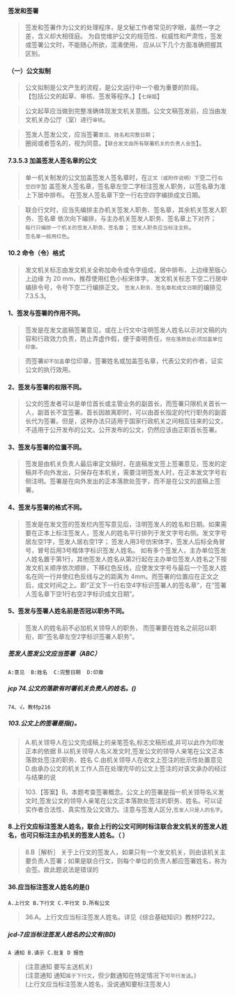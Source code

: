 #### 签发和签署
>   签发和签署作为公文的处理程序，是文秘工作者常见的字眼，虽然一字之差，含义却大相径庭。
    为自觉维护公文的规范性、权威性和严肃性，签发或签署公文时，不能随心所欲，混淆使用，
    应从以下几个方面准确把握其区别。

#### （一）公文拟制
>   公文拟制是公文产生的流程，是公文运行中一个极为重要的阶段。       
    【包括公文的起草、审核、签发等程序。】【`七婶姐`】
    
>   公文起草应当做到完整准确体现发文机关意图。公文文稿签发前，应当由发文机关办公厅（室）进行`审核`。  

>   签发人签发公文，应当签署`意见、姓名和完整日期`；  
    圈阅或者签名的，视为同意。【`联合发文由所有联署机关的负责人会签`】。 

#### 7.3.5.3 加盖签发人签名章的公文
>   单一机关制发的公文加盖签发人签名章时，在`正文（或附件说明）下`空二行`右空四字`加
盖签发人签名章，签名章左空二字标注签发人职务，以签名章为准上下居中排布。
在签发人签名章下空一行右空四字编排成文日期。

>   联合行文时，应当先编排主办机关签发人职务、签名章，其余机关签发人职务、签名章
依次向下编排，与主办机关签发人职务、签名章上下对齐；    
`每行只编排一个机关的签发人职务、签名章`； 
`签发人职务应当标注全称`。    
`签名章一般用红色`。    


#### 10.2 命令（令）格式
>   发文机关标志由发文机关全称加命令或令字组成，居中排布，上边缘至版心上边缘
为 20 mm，推荐使用红色小标宋体字。
发文机关标志下空二行居中编排令号，令号下空二行编排正文。
`签发人职务、签名章和成文日期`的编排见 7.3.5.3。


#### 1、签发与签署的作用不同。
>   签发是在发文底稿签署意见，或在上行文中注明签发人姓名以示对文稿的内容和行政效力负责，防止弄虚作假，便于查明责任，`但在落款处必须加盖单位印章。`

>   而签署`却不加盖`单位印章，签署姓名或加盖签名章，代表公文的作者，证实公文的执行效用。
    
#### 2、签发与签署的权限不同。
>   公文的签发者可以是单位首长或主管业务的副首长，而签署只限机关首长一人，副首长不宜签署。首长因故离职时，可以由首长指定的代行职务的副首长代为签署。但是，这种办法只适用于国家行政机关之间相互往来的公文，不适用于公开发布的公文。公开发布的公文，仍然应该由正职首长签署。
    
#### 3、签发与签署的位置不同。
>   签发是由机关负责人最后审定文稿时，在底稿发文签上签署意见，签发的定稿并不向外发出，只保存在本机关，需要注明签发人时，在正本发文字号右侧注明。签署是在向外发出的正本落款处签字，而不是在公文的底稿上签署。
    
#### 4、签发与签署的格式不同。
>   签发是在发文签的签发栏内签写意见后，注明签发人的姓名和日期。如果需要在正本上标注签发人，签发人的姓名平行排列于发文字号右侧。发文字号居左空1字，签发人居右空1字；
签发人用3号仿宋体字，签发人后标全角冒号，冒号后用3号楷体字标识签发人姓名。
如有多个签发人，主办单位签发人姓名置于第1行，其他签发人姓名从第2行起在主办单位签发人姓名之下按发文机关顺序依次顺排，下移红色反线，应使发文字号与最后一个签发人姓名在同一行并使红色反线与之的距离为 4mm。而签署的位置应在正文之后，成文时间之上。即“正文下一行右空4字标识签署人的签名章”，在“签署人签名章下空1行右空2字标识成文日期”。
    
#### 5、签发与签署人姓名前是否冠以职务不同。
>   签发人的姓名前不必加机关领导人的职务，
而签署要在姓名之前冠以职衔，即“签名章左空2字标识签署人职务”。

##### 签发人签发公文应当签署（ABC）
    A:意见  B:姓名  C:完整日期  D:印章

##### jcp 74.公文的落款有时署机关负责人的姓名。()
    74、√。教材p216    
    
##### 103.公文上的签署是指()。
>   A.机关领导人在公文完成稿上的亲笔签名,标志文稿形成,并可以此作为印发正本的依据
    B.以机关领导人名义发文时,签发公文的领导人亲笔在公文正本落款处签注的职务、姓名
    C.由机关领导人在收文上签注的批示性处置意见
    D.由承办公文的机关工作人员在处理完毕的公文上签注的对该文承办的经过与结果的说
    
>   103.【答案】B。本题考查签署概念。公文上的签署是指一机关领导名义发
    文时,签发公文的领导人亲笔在公文正本落款处签注的职务、姓名。可以证实作者合法性、真实性及公文效力。注意与签发人区分,`签发人只是人的名字`。

#### 8.上行文应标注签发人姓名，联合上行的公文可同时标注联合发文机关的签发人姓名，也可只标注主办机关的签发人姓名。（ ）
>   8.B［解析］ 关于上行文的签发人，如果只有一个发文机关，则由该机关主要负责人签署；如果是联合行文，则每个单位的负责人都应签署姓名，称为会签。故此题说法是错误的
    
#### 36.应当标注签发人姓名的是()
    A.上行文 B.下行文 C.平行文 D.所有公文
>   36.A。上行文应当标注签发人姓名。详见《综合基础知识》教材P222。

##### jcd-7应当标注签发人姓名的公文有(BD)
    A 通知 B.请示 C.批复 D 报告

>   (注意通知 要写主送机关)   
    (注意通知 通知`属于下行文`，但少数通知在特定情况下`可平行发送`。)   
    (上行文应当标注签发人姓名，没说通知要标注签发人)   








    

